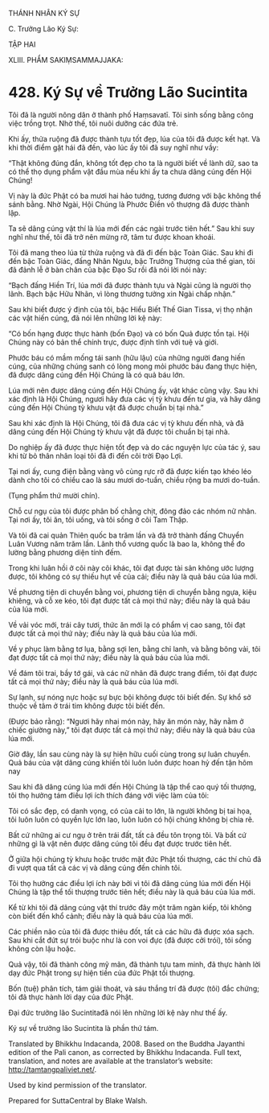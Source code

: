 THÁNH NHÂN KÝ SỰ

C. Trưởng Lão Ký Sự:

TẬP HAI

XLIII. PHẨM SAKIṂSAMMAJJAKA:

# 428\. Ký Sự về Trưởng Lão Sucintita

Tôi đã là người nông dân ở thành phố Haṃsavatī. Tôi sinh sống bằng công việc trồng trọt. Nhờ thế, tôi nuôi dưỡng các đứa trẻ.

Khi ấy, thửa ruộng đã được thành tựu tốt đẹp, lúa của tôi đã được kết hạt. Và khi thời điểm gặt hái đã đến, vào lúc ấy tôi đã suy nghĩ như vầy:

“Thật không đúng đắn, không tốt đẹp cho ta là người biết về lành dữ, sao ta có thể thọ dụng phẩm vật đầu mùa nếu khi ấy ta chưa dâng cúng đến Hội Chúng!

Vị này là đức Phật có ba mươi hai hảo tướng, tương đương với bậc không thể sánh bằng. Nhờ Ngài, Hội Chúng là Phước Điền vô thượng đã được thành lập.

Ta sẽ dâng cúng vật thí là lúa mới đến các ngài trước tiên hết.” Sau khi suy nghĩ như thế, tôi đã trở nên mừng rỡ, tâm tư được khoan khoái.

Tôi đã mang theo lúa từ thửa ruộng và đã đi đến bậc Toàn Giác. Sau khi đi đến bậc Toàn Giác, đấng Nhân Ngưu, bậc Trưởng Thượng của thế gian, tôi đã đảnh lễ ở bàn chân của bậc Đạo Sư rồi đã nói lời nói này:

“Bạch đấng Hiền Trí, lúa mới đã được thành tựu và Ngài cũng là người thọ lãnh. Bạch bậc Hữu Nhãn, vì lòng thương tưởng xin Ngài chấp nhận.”

Sau khi biết được ý định của tôi, bậc Hiểu Biết Thế Gian Tissa, vị thọ nhận các vật hiến cúng, đã nói lên những lời kệ này:

“Có bốn hạng được thực hành (bốn Đạo) và có bốn Quả được tồn tại. Hội Chúng này có bản thể chính trực, được định tĩnh với tuệ và giới.

Phước báu có mầm mống tái sanh (hữu lậu) của những người đang hiến cúng, của những chúng sanh có lòng mong mỏi phước báu đang thực hiện, đã được dâng cúng đến Hội Chúng là có quả báu lớn.

Lúa mới nên được dâng cúng đến Hội Chúng ấy, vật khác cũng vậy. Sau khi xác định là Hội Chúng, ngươi hãy đưa các vị tỳ khưu đến tư gia, và hãy dâng cúng đến Hội Chúng tỳ khưu vật đã được chuẩn bị tại nhà.”

Sau khi xác định là Hội Chúng, tôi đã đưa các vị tỳ khưu đến nhà, và đã dâng cúng đến Hội Chúng tỳ khưu vật đã được tôi chuẩn bị tại nhà.

Do nghiệp ấy đã được thực hiện tốt đẹp và do các nguyện lực của tác ý, sau khi từ bỏ thân nhân loại tôi đã đi đến cõi trời Đạo Lợi.

Tại nơi ấy, cung điện bằng vàng vô cùng rực rỡ đã được kiến tạo khéo léo dành cho tôi có chiều cao là sáu mươi do-tuần, chiều rộng ba mươi do-tuần.

(Tụng phẩm thứ mười chín).

Chỗ cư ngụ của tôi được phân bố chằng chịt, đông đảo các nhóm nữ nhân. Tại nơi ấy, tôi ăn, tôi uống, và tôi sống ở cõi Tam Thập.

Và tôi đã cai quản Thiên quốc ba trăm lần và đã trở thành đấng Chuyển Luân Vương năm trăm lần. Lãnh thổ vương quốc là bao la, không thể đo lường bằng phương diện tính đếm.

Trong khi luân hồi ở cõi này cõi khác, tôi đạt được tài sản không ước lượng được, tôi không có sự thiếu hụt về của cải; điều này là quả báu của lúa mới.

Về phương tiện di chuyển bằng voi, phương tiện di chuyển bằng ngựa, kiệu khiêng, và cỗ xe kéo, tôi đạt được tất cả mọi thứ này; điều này là quả báu của lúa mới.

Về vải vóc mới, trái cây tươi, thức ăn mới lạ có phẩm vị cao sang, tôi đạt được tất cả mọi thứ này; điều này là quả báu của lúa mới.

Về y phục làm bằng tơ lụa, bằng sợi len, bằng chỉ lanh, và bằng bông vải, tôi đạt được tất cả mọi thứ này; điều này là quả báu của lúa mới.

Về đám tôi trai, bầy tớ gái, và các nữ nhân đã được trang điểm, tôi đạt được tất cả mọi thứ này; điều này là quả báu của lúa mới.

Sự lạnh, sự nóng nực hoặc sự bực bội không được tôi biết đến. Sự khổ sở thuộc về tâm ở trái tim không được tôi biết đến.

(Được bảo rằng): “Ngươi hãy nhai món này, hãy ăn món này, hãy nằm ở chiếc giường này,” tôi đạt được tất cả mọi thứ này; điều này là quả báu của lúa mới.

Giờ đây, lần sau cùng này là sự hiện hữu cuối cùng trong sự luân chuyển. Quả báu của vật dâng cúng khiến tôi luôn luôn được hoan hỷ đến tận hôm nay

Sau khi đã dâng cúng lúa mới đến Hội Chúng là tập thể cao quý tối thượng, tôi thọ hưởng tám điều lợi ích thích đáng với việc làm của tôi:

Tôi có sắc đẹp, có danh vọng, có của cải to lớn, là người không bị tai họa, tôi luôn luôn có quyền lực lớn lao, luôn luôn có hội chúng không bị chia rẽ.

Bất cứ những ai cư ngụ ở trên trái đất, tất cả đều tôn trọng tôi. Và bất cứ những gì là vật nên được dâng cúng tôi đều đạt được trước tiên hết.

Ở giữa hội chúng tỳ khưu hoặc trước mặt đức Phật tối thượng, các thí chủ đã đi vượt qua tất cả các vị và dâng cúng đến chính tôi.

Tôi thọ hưởng các điều lợi ích này bởi vì tôi đã dâng cúng lúa mới đến Hội Chúng là tập thể tối thượng trước tiên hết; điều này là quả báu của lúa mới.

Kể từ khi tôi đã dâng cúng vật thí trước đây một trăm ngàn kiếp, tôi không còn biết đến khổ cảnh; điều này là quả báu của lúa mới.

Các phiền não của tôi đã được thiêu đốt, tất cả các hữu đã được xóa sạch. Sau khi cắt đứt sự trói buộc như là con voi đực (đã được cởi trói), tôi sống không còn lậu hoặc.

Quả vậy, tôi đã thành công mỹ mãn, đã thành tựu tam minh, đã thực hành lời dạy đức Phật trong sự hiện tiền của đức Phật tối thượng.

Bốn (tuệ) phân tích, tám giải thoát, và sáu thắng trí đã được (tôi) đắc chứng; tôi đã thực hành lời dạy của đức Phật.

Đại đức trưởng lão Sucintitađã nói lên những lời kệ này như thế ấy.

Ký sự về trưởng lão Sucintita là phần thứ tám.

Translated by Bhikkhu Indacanda, 2008. Based on the Buddha Jayanthi edition of the Pali canon, as corrected by Bhikkhu Indacanda. Full text, translation, and notes are available at the translator’s website: http://tamtangpaliviet.net/.

Used by kind permission of the translator.

Prepared for SuttaCentral by Blake Walsh.